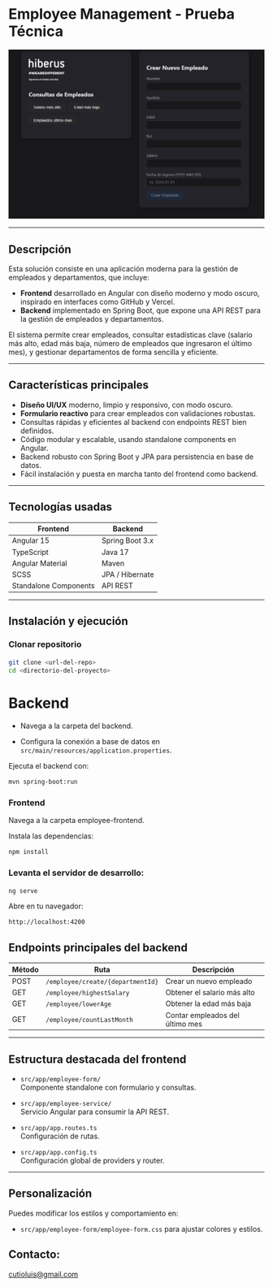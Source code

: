 # Employee Management - Prueba Técnica

![Vista previa](https://github.com/cutioluis/hiberus-prueba-tecnica/blob/master/employee-frontend/public/home.png?raw=true)

---

## Descripción

Esta solución consiste en una aplicación moderna para la gestión de empleados y departamentos, que incluye:

- **Frontend** desarrollado en Angular con diseño moderno y modo oscuro, inspirado en interfaces como GitHub y Vercel.
- **Backend** implementado en Spring Boot, que expone una API REST para la gestión de empleados y departamentos.

El sistema permite crear empleados, consultar estadísticas clave (salario más alto, edad más baja, número de empleados que ingresaron el último mes), y gestionar departamentos de forma sencilla y eficiente.

---

## Características principales

- **Diseño UI/UX** moderno, limpio y responsivo, con modo oscuro.
- **Formulario reactivo** para crear empleados con validaciones robustas.
- Consultas rápidas y eficientes al backend con endpoints REST bien definidos.
- Código modular y escalable, usando standalone components en Angular.
- Backend robusto con Spring Boot y JPA para persistencia en base de datos.
- Fácil instalación y puesta en marcha tanto del frontend como backend.

---

## Tecnologías usadas

| Frontend                      | Backend                  |
|------------------------------|--------------------------|
| Angular 15                   | Spring Boot 3.x          |
| TypeScript                   | Java 17                  |
| Angular Material             | Maven                    |
| SCSS                         | JPA / Hibernate          |
| Standalone Components        | API REST                 |

---

## Instalación y ejecución

### Clonar repositorio

```bash
git clone <url-del-repo>
cd <directorio-del-proyecto>
```
# Backend

- Navega a la carpeta del backend.

- Configura la conexión a base de datos en `src/main/resources/application.properties`.

Ejecuta el backend con:

```bash
mvn spring-boot:run
```
### Frontend
Navega a la carpeta employee-frontend.

Instala las dependencias:

```bash
npm install
```
### Levanta el servidor de desarrollo:

```bash
ng serve
```
Abre en tu navegador:
```bash
http://localhost:4200
```

## Endpoints principales del backend

| Método | Ruta                          | Descripción                 |
|--------|-------------------------------|-----------------------------|
| POST   | `/employee/create/{departmentId}` | Crear un nuevo empleado      |
| GET    | `/employee/highestSalary`     | Obtener el salario más alto |
| GET    | `/employee/lowerAge`          | Obtener la edad más baja    |
| GET    | `/employee/countLastMonth`    | Contar empleados del último mes |

---

## Estructura destacada del frontend

- `src/app/employee-form/`  
  Componente standalone con formulario y consultas.

- `src/app/employee-service/`  
  Servicio Angular para consumir la API REST.

- `src/app/app.routes.ts`  
  Configuración de rutas.

- `src/app/app.config.ts`  
  Configuración global de providers y router.

---

## Personalización

Puedes modificar los estilos y comportamiento en:

- `src/app/employee-form/employee-form.css` para ajustar colores y estilos.

## Contacto:
cutioluis@gmail.com
